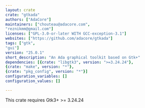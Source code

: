 ```yaml
---
layout: crate
crate: "gtkada"
authors: ["AdaCore"]
maintainers: ["chouteau@adacore.com",
"reznikmm@gmail.com"]
licenses: ["GPL-3.0-or-later WITH GCC-exception-3.1"]
websites: ["https://github.com/adacore/gtkada"]
tags: ["gtk",
"gui"]
version: "25.0.1"
short_description: "An Ada graphical toolkit based on Gtk+"
dependencies: [{crate: "libgtk3", version: ">=3.24.24"},
{crate: "make", version: "*"},
{crate: "pkg_config", version: "*"}]
configuration_variables: []
configuration_values: []

---
```

This crate requires Gtk3+ >= 3.24.24

